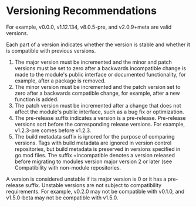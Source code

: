 # Versioning Recommendations

For example, v0.0.0, v1.12.134, v8.0.5-pre, and v2.0.9+meta are valid versions.

Each part of a version indicates whether the version is stable and whether it is compatible with previous versions.

1. The major version must be incremented and the minor and patch versions must be set to zero after a backwards incompatible change is made to the module's public interface or documented functionality, for example, after a package is removed.
2. The minor version must be incremented and the patch version set to zero after a backwards compatible change, for example, after a new function is added.
3. The patch version must be incremented after a change that does not affect the module's public interface, such as a bug fix or optimization.
4. The pre-release suffix indicates a version is a pre-release. Pre-release versions sort before the corresponding release versions. For example, v1.2.3-pre comes before v1.2.3.
5. The build metadata suffix is ignored for the purpose of comparing versions. Tags with build metadata are ignored in version control repositories, but build metadata is preserved in versions specified in go.mod files. The suffix +incompatible denotes a version released before migrating to modules version major version 2 or later (see Compatibility with non-module repositories.

A version is considered unstable if its major version is 0 or it has a pre-release suffix. Unstable versions are not subject to compatibility requirements. For example, v0.2.0 may not be compatible with v0.1.0, and v1.5.0-beta may not be compatible with v1.5.0.
